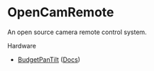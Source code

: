 # OpenCamRemote
An open source camera remote control system.

Hardware
 - [BudgetPanTilt](../../../OpenCamRemote-BudgetPanTilt) ([Docs](https://the-industries.github.io/OpenCamRemote/Hardware/BudgetPanTilt.html))
